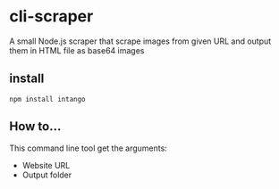 # cli-scraper
A small Node.js scraper that scrape images from given URL and output them in HTML file as base64 images

## install
` npm install intango ` 

## How to...
This command line tool get the arguments:
* Website URL
* Output folder

##
